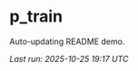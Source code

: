 # p_train

Auto-updating README demo.

<!--START_SECTION:status-->
_Last run: 2025-10-25 19:17 UTC_
<!--END_SECTION:status-->











































































































































































































































































































































































































































































































































































































































































































































































































































































































































































































































































































































































































































































































































































































































































